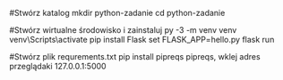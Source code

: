 #Stwórz katalog
mkdir python-zadanie
cd python-zadanie

#Stwórz wirtualne środowisko i zainstaluj
py -3 -m venv venv venv\Scripts\activate
pip install Flask
set FLASK_APP=hello.py
flask run

#Stwórz plik requrements.txt
pip install pipreqs
pipreqs, wklej adres przeglądaki 127.0.0.1:5000